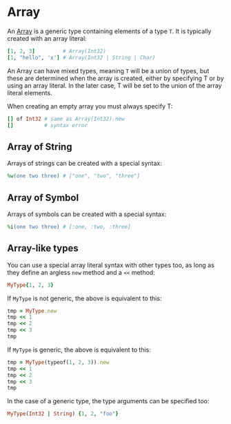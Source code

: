 # Array

An [Array](http://crystal-lang.org/api/Array.html) is a generic type containing elements of a type `T`. It is typically created with an array literal:

```ruby
[1, 2, 3]         # Array(Int32)
[1, "hello", 'x'] # Array(Int32 | String | Char)
```

An Array can have mixed types, meaning `T` will be a union of types, but these are determined when the array is created, either by specifying T or by using an array literal. In the later case, T will be set to the union of the array literal elements.

When creating an empty array you must always specify T:

```ruby
[] of Int32 # same as Array(Int32).new
[]          # syntax error
```

## Array of String

Arrays of strings can be created with a special syntax:

```ruby
%w(one two three) # ["one", "two", "three"]
```

## Array of Symbol

Arrays of symbols can be created with a special syntax:

```ruby
%i(one two three) # [:one, :two, :three]
```

## Array-like types

You can use a special array literal syntax with other types too, as long as they define an argless `new` method and a `<<` method:

```ruby
MyType{1, 2, 3}
```

If `MyType` is not generic, the above is equivalent to this:

```ruby
tmp = MyType.new
tmp << 1
tmp << 2
tmp << 3
tmp
```

If `MyType` is generic, the above is equivalent to this:

```ruby
tmp = MyType(typeof(1, 2, 3)).new
tmp << 1
tmp << 2
tmp << 3
tmp
```

In the case of a generic type, the type arguments can be specified too:

```ruby
MyType(Int32 | String) {1, 2, "foo"}
```
